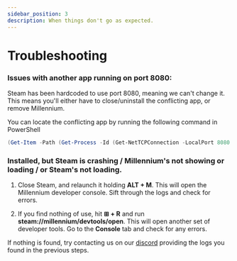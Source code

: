 ```yaml
---
sidebar_position: 3
description: When things don't go as expected.
---
```


# Troubleshooting

### Issues with another app running on port 8080:

Steam has been hardcoded to use port 8080, meaning we can't change it. This means you'll either have to close/uninstall the conflicting app, or remove Millennium.

You can locate the conflicting app by running the following command in PowerShell

```powershell
(Get-Item -Path (Get-Process -Id (Get-NetTCPConnection -LocalPort 8080 -State Listen).OwningProcess).Path).FullName
```

### Installed, but Steam is crashing / Millennium's not showing or loading / or Steam's not loading.

1. Close Steam, and relaunch it holding **ALT + M**. This will open the Millennium developer console. Sift through the logs and check for errors.

1. If you find nothing of use, hit **⊞ + R** and run **steam://millennium/devtools/open**. This will open another set of developer tools. Go to the **Console** tab and check for any errors.

If nothing is found, try contacting us on our [discord](https://steambrew.app/discord) providing the logs you found in the previous steps.
